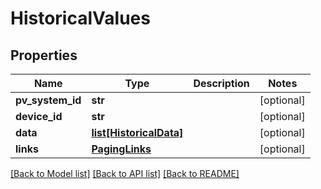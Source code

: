 # HistoricalValues

## Properties
Name | Type | Description | Notes
------------ | ------------- | ------------- | -------------
**pv_system_id** | **str** |  | [optional] 
**device_id** | **str** |  | [optional] 
**data** | [**list[HistoricalData]**](HistoricalData.md) |  | [optional] 
**links** | [**PagingLinks**](PagingLinks.md) |  | [optional] 

[[Back to Model list]](../README.md#documentation-for-models) [[Back to API list]](../README.md#documentation-for-api-endpoints) [[Back to README]](../README.md)

